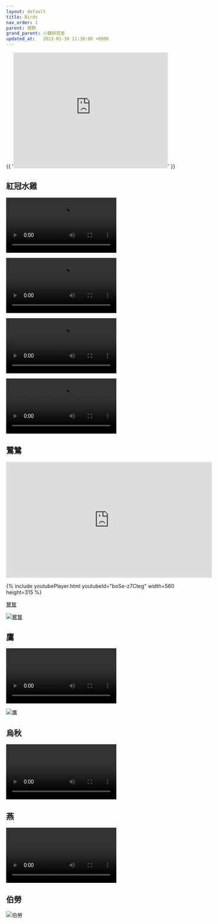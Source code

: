 ```yaml
---
layout: default
title: Birds
nav_order: 1
parent: 視野
grand_parent: 小鎮研究室
updated_at:   2023-01-30 11:30:00 +0800
---
```


{{ '<iframe width="420" height="315" src="http://www.youtube.com/embed/dQw4w9WgXcQ" frameborder="0" allowfullscreen></iframe>'
}}
## 紅冠水雞

![紅冠水雞](./Birds/紅冠水雞.mp4)

![紅冠水雞](./Birds/紅冠水雞.mp4)

![紅冠水雞](./Birds/紅冠水雞2.mov)

![紅冠水雞](./Birds/紅冠水雞2.mov)

## 鷺鷥

<div class="embed-container">
<iframe width="560" height="315" src="https://www.youtube.com/embed/boSe-z7Cteg" title="YouTube video player" frameborder="0" allow="autoplay; encrypted-media" allowfullscreen></iframe> </div>

{% include youtubePlayer.html youtubeId="boSe-z7Cteg" width=560 height=315 %}



[鷺鷥](https://youtu.be/boSe-z7Cteg)

[![鷺鷥](./Birds/鷺鷥.png)](https://youtu.be/boSe-z7Cteg)



## 鷹

![鷹](./Birds/鷹.mov)

![鷹](./Birds/鷹.jpeg)

## 烏秋

![烏秋](./Birds/烏秋.mov)

## 燕

![燕](./Birds/燕.mov)

## 伯勞

![伯勞](./Birds/伯勞.jpeg)
